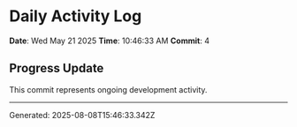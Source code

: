 # Daily Activity Log

**Date**: Wed May 21 2025
**Time**: 10:46:33 AM
**Commit**: 4

## Progress Update

This commit represents ongoing development activity.

---
Generated: 2025-08-08T15:46:33.342Z
